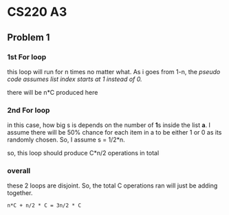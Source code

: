 # CS220 A3 

## Problem 1
### 1st For loop
this loop will run for n times no matter what. As i goes from 1-n, the *pseudo code assumes list index starts at 1 instead of 0.*

there will be n*C produced here

### 2nd For loop
in this case, how big s is depends on the number of **1**s inside the list **a**. I assume there will be 50% chance for each item in a to be either 1 or 0 as its randomly chosen. So, I assume s = 1/2*n. 

so, this loop should produce C*n/2 operations in total

### overall
these 2 loops are disjoint. So, the total C operations ran will just be adding together.

```n*C + n/2 * C = 3n/2 * C```